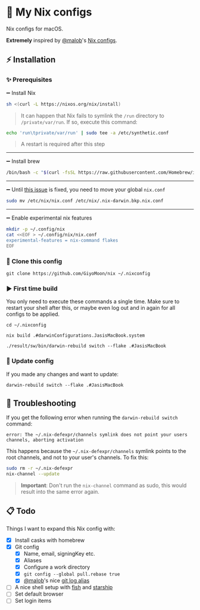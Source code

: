# 🌺 My Nix configs
Nix configs for macOS.

**Extremely** inspired by [@malob](https://github.com/malob)'s [Nix configs](https://github.com/malob/nixpkgs).

## ⚡️ Installation
### ✨ Prerequisites
➖ Install Nix
```sh
sh <(curl -L https://nixos.org/nix/install)
```

> It can happen that Nix fails to symlink the `/run` directory to `/private/var/run`. If so, execute this command:
```sh
echo 'run\tprivate/var/run' | sudo tee -a /etc/synthetic.conf
```
> A restart is required after this step

---
➖ Install brew
```sh
/bin/bash -c "$(curl -fsSL https://raw.githubusercontent.com/Homebrew/install/HEAD/install.sh)"
```

---
➖ Until [this issue](https://github.com/LnL7/nix-darwin/issues/149) is fixed, you need to move your global `nix.conf`
```sh
sudo mv /etc/nix/nix.conf /etc/nix/.nix-darwin.bkp.nix.conf
```

---
➖ Enable experimental nix features
```sh
mkdir -p ~/.config/nix
cat <<EOF > ~/.config/nix/nix.conf
experimental-features = nix-command flakes
EOF
```

### 📁 Clone this config
```
git clone https://github.com/GiyoMoon/nix ~/.nixconfig
```

### ▶️ First time build
You only need to execute these commands a single time. Make sure to restart your shell after this, or maybe even log out and in again for all configs to be applied.
```
cd ~/.nixconfig
```
```
nix build .#darwinConfigurations.JasisMacBook.system
```
```
./result/sw/bin/darwin-rebuild switch --flake .#JasisMacBook
```

### 🔁 Update config
If you made any changes and want to update:
```
darwin-rebuild switch --flake .#JasisMacBook
```

## 🔴 Troubleshooting
If you get the following error when running the `darwin-rebuild switch` command:
```
error: The ~/.nix-defexpr/channels symlink does not point your users channels, aborting activation
```
This happens because the `~/.nix-defexpr/channels` symlink points to the root channels, and not to your user's channels. To fix this:
```sh
sudo rm -r ~/.nix-defexpr
nix-channel --update
```
> **Important**: Don't run the `nix-channel` command as sudo, this would result into the same error again.

## 📋 Todo
Things I want to expand this Nix config with:
- [x] Install casks with homebrew
- [x] Git config
  - [x] Name, email, signingKey etc.
  - [x] Aliases
  - [x] Configure a work directory
  - [x] `git config --global pull.rebase true`
  - [x] [@malob](https://github.com/malob)'s nice [git log alias](https://github.com/malob/nixpkgs/blob/46a480cd1edf687df81c1d5f0f2b8de8f15a5154/home/git-aliases.nix#L47)
- [ ] A nice shell setup with [fish](https://fishshell.com/) and [starship](https://starship.rs/)
- [ ] Set default browser
- [ ] Set login items